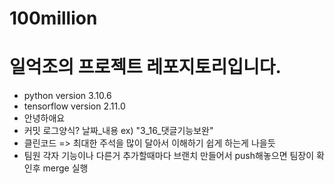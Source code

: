 # 100million
# 일억조의 프로젝트 레포지토리입니다.

- python version   3.10.6
- tensorflow version  2.11.0
- 안녕하애요
- 커밋 로그양식? 날짜_내용  ex) "3_16_댓글기능보완"
- 클린코드 => 최대한 주석을 많이 달아서 이해하기 쉽게 하는게 나을듯
- 팀원 각자 기능이나 다른거 추가할때마다 브랜치 만들어서 push해놓으면 팀장이 확인후 merge 실행
